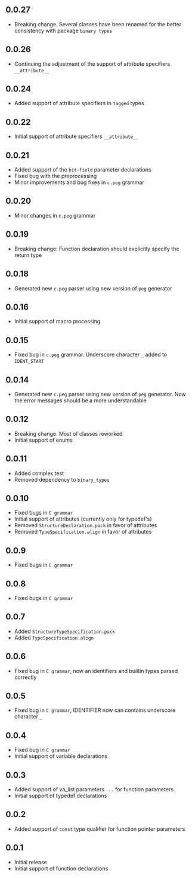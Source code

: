 ## 0.0.27

- Breaking change. Several classes have been renamed for the better consistency with package `binary types`

## 0.0.26

- Continuing the adjustment of the support of attribute specifiers `__attribute__`

## 0.0.24

- Added support of attribute specifiers in `tagged` types

## 0.0.22

- Initial support of attribute specifiers `__attribute__`

## 0.0.21

- Added support of the `bit-field` parameter declarations
- Fixed bug with the preprocessing
- Minor improvements and bug fixes in `c.peg` grammar

## 0.0.20

- Minor changes in `c.peg` grammar

## 0.0.19

- Breaking change: Function declaration should explicitly specify the return type

## 0.0.18

- Generated new `c.peg` parser using new version of `peg` generator

## 0.0.16

- Initial support of macro processing

## 0.0.15

- Fixed bug in `c.peg` grammar. Underscore character `_` added to `IDENT_START`

## 0.0.14

- Generated new `c.peg` parser using new version of `peg` generator. Now the error messages should be a more understandable

## 0.0.12

- Breaking change. Most of classes reworked
- Initial support of enums

## 0.0.11

- Added complex test
- Removed dependency to `binary_types`

## 0.0.10

- Fixed bugs in `C grammar`
- Initial support of attributes (currently only for typedef's)
- Removed `StructureDeclaration.pack` in favor of attributes
- Removed `TypeSpecification.align` in favor of attributes 

## 0.0.9

- Fixed bugs in `C grammar`

## 0.0.8

- Fixed bugs in `C grammar`

## 0.0.7

- Added `StructureTypeSpecification.pack`
- Added `TypeSpecification.align`

## 0.0.6

- Fixed bug in `C grammar`, now an identifiers and builtin types parsed correctly

## 0.0.5

- Fixed bug in `C grammar`, IDENTIFIER now can contains underscore character `_` 

## 0.0.4

- Fixed bug in `C grammar`
- Initial support of variable declarations

## 0.0.3

- Added support of va_list parameters `...` for function parameters
- Initial support of typedef declarations

## 0.0.2

- Added support of `const` type qualifier for function pointer parameters

## 0.0.1

- Initial release
- Initial support of function declarations

